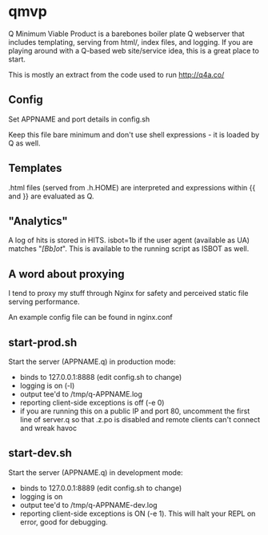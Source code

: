 qmvp
====

Q Minimum Viable Product is a barebones boiler plate Q webserver that includes
templating, serving from html/, index files, and logging. If you are playing
around with a Q-based web site/service idea, this is a great place to start.

This is mostly an extract from the code used to run http://q4a.co/

Config
------
Set APPNAME and port details in config.sh

Keep this file bare minimum and don't use shell expressions - it is loaded by Q
as well.

Templates
---------
.html files (served from .h.HOME) are interpreted and expressions within {{ and
}} are evaluated as Q. 

"Analytics"
-----------
A log of hits is stored in HITS. isbot=1b if the user agent (available as UA) matches "*[Bb]ot*".
This is available to the running script as ISBOT as well.

A word about proxying
---------------------

I tend to proxy my stuff through Nginx for safety and perceived static file serving
performance.

An example config file can be found in nginx.conf

start-prod.sh
-------------
Start the server (APPNAME.q) in production mode:
- binds to 127.0.0.1:8888 (edit config.sh to change)
- logging is on (-l)
- output tee'd to /tmp/q-APPNAME.log
- reporting client-side exceptions is off (-e 0)
- if you are running this on a public IP and port 80, uncomment the first line
	of server.q so that .z.po is disabled and remote clients can't connect and wreak
	havoc

start-dev.sh
------------
Start the server (APPNAME.q) in development mode:
- binds to 127.0.0.1:8889 (edit config.sh to change)
- logging is on
- output tee'd to /tmp/q-APPNAME-dev.log
- reporting client-side exceptions is ON (-e 1). This will halt your REPL on
	error, good for debugging.


